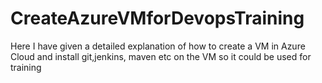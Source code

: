 # CreateAzureVMforDevopsTraining
Here I have given a detailed explanation of how to create a VM in Azure Cloud and install git,jenkins, maven etc on the VM so it could be used for training 
